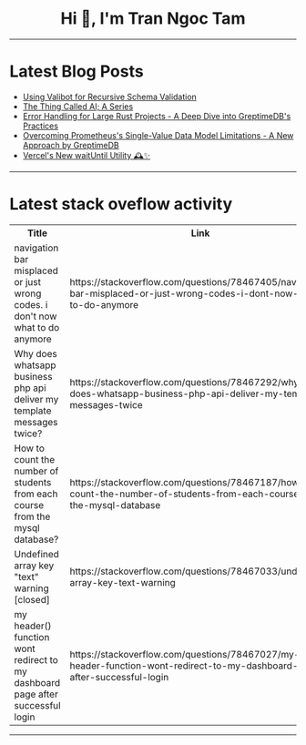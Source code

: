 <h1 align="center">Hi 👋, I'm Tran Ngoc Tam</h1>

---

# Latest Blog Posts 
<!-- BLOG-POST-LIST:START -->
- [Using Valibot for Recursive Schema Validation](https://dev.to/allieschen/using-valibot-for-recursive-schema-validation-15ej)
- [The Thing Called AI; A Series](https://dev.to/zadazini/the-thing-called-ai-a-series-pi9)
- [Error Handling for Large Rust Projects - A Deep Dive into GreptimeDB&#39;s Practices](https://dev.to/greptime/error-handling-for-large-rust-projects-a-deep-dive-into-greptimedbs-practices-l9i)
- [Overcoming Prometheus&#39;s Single-Value Data Model Limitations - A New Approach by GreptimeDB](https://dev.to/greptime/overcoming-prometheuss-single-value-data-model-limitations-a-new-approach-by-greptimedb-30cg)
- [Vercel&#39;s New waitUntil Utility 🕰️✨](https://dev.to/mattlewandowski93/vercels-new-waituntil-30g9)
<!-- BLOG-POST-LIST:END -->

---

# Latest stack oveflow activity
<table>
  <tr><th>Title</th><th>Link</th></tr>
  <!-- STACKOVERFLOW:START --><tr><td>navigation bar misplaced or just wrong codes. i don&#39;t now what to do anymore</td><td>https://stackoverflow.com/questions/78467405/navigation-bar-misplaced-or-just-wrong-codes-i-dont-now-what-to-do-anymore</td></tr><tr><td>Why does whatsapp business php api deliver my template messages twice?</td><td>https://stackoverflow.com/questions/78467292/why-does-whatsapp-business-php-api-deliver-my-template-messages-twice</td></tr><tr><td>How to count the number of students from each course from the mysql database?</td><td>https://stackoverflow.com/questions/78467187/how-to-count-the-number-of-students-from-each-course-from-the-mysql-database</td></tr><tr><td>Undefined array key &quot;text&quot; warning [closed]</td><td>https://stackoverflow.com/questions/78467033/undefined-array-key-text-warning</td></tr><tr><td>my header&lpar;&rpar; function wont redirect to my dashboard page after successful login</td><td>https://stackoverflow.com/questions/78467027/my-header-function-wont-redirect-to-my-dashboard-page-after-successful-login</td></tr><!-- STACKOVERFLOW:END -->
</table>

---


